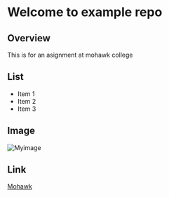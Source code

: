 # Welcome to example repo

## Overview

This is for an asignment at mohawk college

## List 

- Item 1
- Item 2
- Item 3


## Image 

![Myimage](./1.jpg)

## Link 

[Mohawk](https://www.mohawkcollege.ca/)

